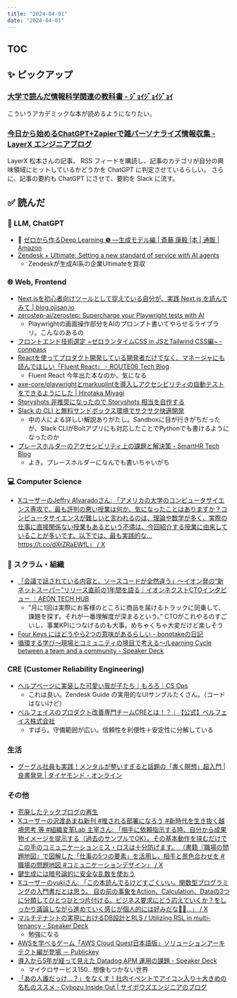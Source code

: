 ```yaml
---
title: "2024-04-01"
date: "2024-04-01"
---
```


## TOC

## ✨ ピックアップ

### [大学で読んだ情報科学関連の教科書 - ｼﾞｮｲｼﾞｮｲｼﾞｮｲ](https://joisino.hatenablog.com/entry/2024/03/27/181258)

こういうアカデミックな本が読めるようになりたい。

### [今日から始めるChatGPT+Zapierで雑パーソナライズ情報収集 - LayerX エンジニアブログ](https://tech.layerx.co.jp/entry/2024/03/12/182848)

LayerX 松本さんの記事。
RSS フィードを購読し、記事のカテゴリが自分の興味領域にヒットしているかどうかを ChatGPT に判定させているらしい。
さらに、記事の要約も ChatGPT にさせて、要約を Slack に流す。

## ✅ 読んだ


<!-- 📝 : 下の方に内容メモあり -->

### 🧠 LLM, ChatGPT

- 📕 [ゼロから作るDeep Learning ❺ ―生成モデル編 | 斎藤 康毅 |本 | 通販 | Amazon](https://www.amazon.co.jp/%E3%82%BC%E3%83%AD%E3%81%8B%E3%82%89%E4%BD%9C%E3%82%8BDeep-Learning-%E2%80%95%E7%94%9F%E6%88%90%E3%83%A2%E3%83%87%E3%83%AB%E7%B7%A8-%E6%96%8E%E8%97%A4-%E5%BA%B7%E6%AF%85/dp/4814400594?__mk_ja_JP=%E3%82%AB%E3%82%BF%E3%82%AB%E3%83%8A&crid=7QQA8L2DA9D5&dib=eyJ2IjoiMSJ9.S-XrCH9hHfvT7zfVPd-_7N32KW2y8fK6pshjKzHRuZ2XHennOFOA9HtC0IZoe1CJCXrEWS-u56TaJacpIq6sCghMz33eCvTtT6pHj0uMZuWr2FEzNNISnpElrNoQGpRnF525OoNRdQqPXrtNVcyO-4eIcsr7xhmgOl72J35bedAYe3jWh2EHaPuqRjVlB3h9AtmgOrvSycXvkmC70OXPLmWRG7yRg75y_h1eCOFSlh5dE-JSvzDkgloF2vAy0vDxH7j9lBqiNBp7ci75dc0rk4hUXLHlWrsCQ7IKSdFb1fg.wuVIzI2tXyEvEI2-g8omAlJVq13Jz4BlWnDk4w2OlIE&dib_tag=se&keywords=%E3%82%BC%E3%83%AD%E3%81%8B%E3%82%89deep&qid=1710296029&sprefix=%E3%82%BC%E3%83%AD%E3%81%8B%E3%82%89dee,aps,297&sr=8-3&linkCode=sl1&tag=koki0702-22&linkId=0a1e8c70bd70cce4f2654e5ab9a7f39d&language=ja_JP&ref_=as_li_ss_tl)
- [Zendesk + Ultimate: Setting a new standard of service with AI agents](https://www.zendesk.co.jp/blog/zendesk-acquisition-ultimate/)
  - Zendeskが生成AI系の企業Ultimateを買収

<!-- ### ☁︎ Salesforce -->


### 🌐 Web, Frontend

- [Next.jsを初心者向けツールとして捉えている自分が、実践 Next.js を読んでみて | blog.ojisan.io](https://blog.ojisan.io/syohyo-jissenn-next/)
- [zerostep-ai/zerostep: Supercharge your Playwright tests with AI](https://github.com/zerostep-ai/zerostep)
  - Playwrightの画面操作部分をAIのプロンプト書いてやらせるライブラリ。こんなのあるの
- [フロントエンド技術選定 ~ゼロランタイムCSS in JSとTailwind CSS編~ - connpass](https://findy.connpass.com/event/312625/)
- [Reactを使ってプロダクト開発している開発者だけでなく、マネージャにも読んでほしい「Fluent React」 - ROUTE06 Tech Blog](https://tech.route06.co.jp/entry/2024/03/25/113110)
  - Fluent React 今年出た本なのか。気になる
- [axe-core/playwrightとmarkuplintを導入しアクセシビリティの自動テストをできるようにした | Hirotaka Miyagi](https://mh4gf.dev/articles/axe-core-playwright-and-markuplint)
- [Storyshots 非推奨になったので Storyshots 相当を自作する](https://zenn.dev/naporin24690/articles/6e6d44d36e4f4b)
- [Slack の CLI と無料サンドボックス環境でサクサク快適開発](https://zenn.dev/seratch/articles/2871491988a4bc)
  - 中の人による詳しい解説ありがたし。Sandboxに目が行きがちだったが、Slack CLIがBoltアプリにも対応したことでPythonでも書けるようになったのか
- [プレースホルダーのアクセシビリティ上の課題と解決策 - SmartHR Tech Blog](https://tech.smarthr.jp/entry/2024/03/12/170000)
  - よき。プレースホルダーになんでも書いちゃいがち

<!-- ### 🦀 Rust, WebAssembly -->

### 💻 Computer Science

- [XユーザーのJeffry Alvaradoさん: 「アメリカの大学のコンピュータサイエンス専攻で、最も評判の悪い授業は何か、気になったことはありますか？コンピュータサイエンスが難しいと言われるのは、理論や数学が多く、実際の仕事に直接関係ない授業もあるという不満は、今回紹介する授業に由来していることが多いです。以下では、最も実践的な… https://t.co/dXrZRaEWfL」 / X](https://twitter.com/jalva_dev/status/1773894663927439792)

### 🤝 スクラム・組織

- [「会議で話されている内容と、ソースコードが全然違う」〜イオン発の“新ネットスーパー”リリース直前の1年間を語る｜イオンネクストCTOインタビュー ｜AEON TECH HUB](https://engineer-recuruiting.aeon.info/aeon-tech-hub/cto-interview_taruishimasato)
  - ”月に1回は実際にお客様のところに商品を届けるトラックに同乗して、課題を探す。それが一番理解度が深まるという。” CTOがこれやるのすごいし、事業KPIにつなげるのも大事。めちゃくちゃ大変だけど楽しそう
- [Four Keys にはどうやら2つの意味があるらしい - bonotakeの日記](https://bonotake.hatenablog.com/entry/2024/03/20/144648)
- [循環する学び～現場とコミュニティの境目で考える～/Learning Cycle between a team and a community - Speaker Deck](https://speakerdeck.com/kakehashi/learning-cycle-between-a-team-and-a-community)


### CRE (Customer Reliability Engineering)

- [ヘルプページに実装した可愛い我が子たち｜もろろ｜CS Ops](https://note.com/moroyui/n/n9f5e55094c47)
  - これは良い。Zendesk Guide の実用的なUIサンプルたくさん。（コードはないけど）
- [ベルフェイスのプロダクト改善専門チームCREとは！？｜【公式】ベルフェイス株式会社](https://note.com/bellface/n/nd5c5eb9ed860)
  - すばら。守備範囲が広い。信頼性を利便性＋安定性に分解している

### 生活

- [グーグル社員も実践！メンタルが整いすぎると話題の「書く瞑想」超入門 | 良書発見 | ダイヤモンド・オンライン](https://diamond.jp/articles/-/305915)

### その他

- [荒廃したテックブログの再生](https://zenn.dev/levtech/articles/0224ec13e6663e)
- [Xユーザーの沢渡あまね新刊 #推される部署になろう #新時代を生き抜く越境思考 等 #組織変革Lab 主宰さん: 「相手に依頼指示する時、自分から成果物イメージを提示する（過去のサンプルでOK）。その基本動作を挟むだけでこの手のコミュニケーションミス・ロスは十分防げます。 （書籍『職場の問題地図』で図解した「仕事の5つの要素」を活用し、相手と景色合わせを #職場の問題地図 #コミュニケーションデザイン」 / X](https://twitter.com/amane_sawatari/status/1773163886029468140)
- [鍵生成には暗号論的に安全な乱数を使おう](https://shogo82148.github.io/blog/2024/03/27/2024-03-27-use-cryptographically-secure-random/)
- [Xユーザーのyukiさん: 「この本読んでるけどすごくいい。関数型プログラミングの入門書だとは思う。 目の前の事象をAction、Calculation、Dataの3つに分類してひとつひとつ片付ける。ビジネス要求にどう応えていくか？をしっかり議論しながら進めていく感じが個人的には好みだな🙌🏻…」 / X](https://twitter.com/helloyuki_/status/1771695296025973204)
- [マルチテナントの実現におけるDB設計とRLS / Utilizing RSL in multi-tenancy - Speaker Deck](https://speakerdeck.com/soudai/utilizing-rsl-in-multi-tenancy)
  - 勉強になる
- [AWSを学べるゲーム「AWS Cloud Quest日本語版」ソリューションアーキテクト編が登場 － Publickey](https://www.publickey1.jp/blog/24/awsaws_cloud_quest.html)
- [導入から5年が経って見えた Datadog APM 運用の課題 - Speaker Deck](https://speakerdeck.com/bgpat/dao-ru-kara5nian-gajing-tutejian-eta-datadog-apm-yun-yong-noke-ti)
  - マイクロサービス150…想像もつかない世界
- [「あの人誰だっけ…？」をなくす！社内イベントでアイコン入り＋大きめの名札のススメ - Cybozu Inside Out | サイボウズエンジニアのブログ](https://blog.cybozu.io/entry/2024/03/13/080000)

<!-- ## ✏️ 書いた -->


<!-- ## 🗑 Stale -->

<!-- ## 📝 読んだ記事のメモ -->
